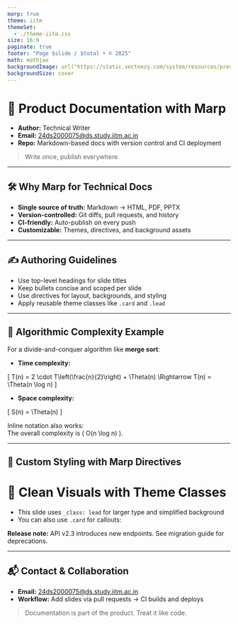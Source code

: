 ```yaml
---
marp: true
theme: iitm
themeSet:
  - ./theme-iitm.css
size: 16:9
paginate: true
footer: "Page $slide / $total • © 2025"
math: mathjax
backgroundImage: url("https://static.vecteezy.com/system/resources/previews/015/882/420/non_2x/modern-minimalist-dark-blue-premium-abstract-background-with-luxury-geometric-dark-shape-exclusive-wallpaper-design-for-website-poster-brochure-presentation-free-vector.jpg")
backgroundSize: cover
---
```


<!-- _class: lead -->
# 📘 Product Documentation with Marp

- **Author:** Technical Writer  
- **Email:** 24ds2000075@ds.study.iitm.ac.in  
- **Repo:** Markdown-based docs with version control and CI deployment

> Write once, publish everywhere.

---

## 🛠 Why Marp for Technical Docs

- **Single source of truth:** Markdown → HTML, PDF, PPTX  
- **Version-controlled:** Git diffs, pull requests, and history  
- **CI-friendly:** Auto-publish on every push  
- **Customizable:** Themes, directives, and background assets

---

## ✍️ Authoring Guidelines

- Use top-level headings for slide titles  
- Keep bullets concise and scoped per slide  
- Use directives for layout, backgrounds, and styling  
- Apply reusable theme classes like `.card` and `.lead`

---

## 📐 Algorithmic Complexity Example

For a divide-and-conquer algorithm like **merge sort**:

- **Time complexity:**
  

\[
  T(n) = 2 \cdot T\left(\frac{n}{2}\right) + \Theta(n) \Rightarrow T(n) = \Theta(n \log n)
  \]



- **Space complexity:**
  

\[
  S(n) = \Theta(n)
  \]



Inline notation also works:  
The overall complexity is \( O(n \log n) \).

---

## 🎨 Custom Styling with Marp Directives

<!-- _class: lead -->
# 🎯 Clean Visuals with Theme Classes

- This slide uses `_class: lead` for larger type and simplified background  
- You can also use `.card` for callouts:

<div class="card">
  <strong>Release note:</strong> API v2.3 introduces new endpoints. See migration guide for deprecations.
</div>

---

## 📬 Contact & Collaboration

- **Email:** 24ds2000075@ds.study.iitm.ac.in  
- **Workflow:** Add slides via pull requests → CI builds and deploys

> Documentation is part of the product. Treat it like code.
